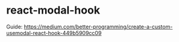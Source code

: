 # react-modal-hook
Guide: https://medium.com/better-programming/create-a-custom-usemodal-react-hook-449b5909cc09
